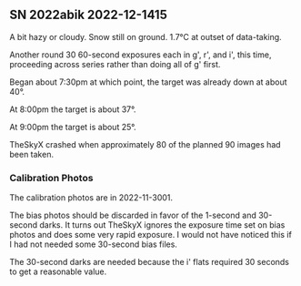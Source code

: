 ## SN 2022abik 2022-12-1415

A bit hazy or cloudy. Snow still on ground. 1.7&deg;C at outset of data-taking.

Another round 30 60-second exposures each in g', r', and i', this time, proceeding across series rather than doing all of g' first.

Began about 7:30pm at which point, the target was already down at about 40&deg;.

At 8:00pm the target is about 37&deg;.

At 9:00pm the target is about 25&deg;.

TheSkyX crashed when approximately 80 of the planned 90 images had been taken.

### Calibration Photos

The calibration photos are in 2022-11-3001.

The bias photos should be discarded in favor of the 1-second and 30-second darks. It turns out TheSkyX ignores the exposure time
set on bias photos and does some very rapid exposure. I would not have noticed this if I had not needed some 30-second
bias files.

The 30-second darks are needed because the i' flats required 30 seconds to get a reasonable value.
